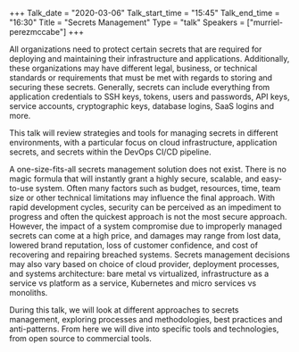 +++
Talk_date = "2020-03-06"
Talk_start_time = "15:45"
Talk_end_time = "16:30"
Title = "Secrets Management"
Type = "talk"
Speakers = ["murriel-perezmccabe"]
+++

All organizations need to protect certain secrets that are required for deploying and maintaining their infrastructure and applications. Additionally, these organizations may have different legal, business, or technical standards or requirements that must be met with regards to storing and securing these secrets. Generally, secrets can include everything from application credentials to SSH keys, tokens, users and passwords, API keys, service accounts, cryptographic keys, database logins, SaaS logins and more. 
 
This talk will review strategies and tools for managing secrets in different environments, with a particular focus on cloud infrastructure, application secrets, and secrets within the DevOps CI/CD pipeline.
 
A one-size-fits-all secrets management solution does not exist. There is no magic formula that will instantly grant a highly secure, scalable, and easy-to-use system.  Often many factors such as budget, resources, time, team size or other technical limitations may influence the final approach. With rapid development cycles, security can be perceived as an impediment to progress and often the quickest approach is not the most secure approach. However, the impact of a system compromise due to improperly managed secrets can come at a high price, and damages may range from lost data, lowered brand reputation, loss of customer confidence, and cost of recovering and repairing breached systems. Secrets management decisions may also vary based on choice of cloud provider, deployment processes, and systems architecture: bare metal vs virtualized, infrastructure as a service vs platform as a service, Kubernetes and micro services vs monoliths. 
 
During this talk, we will look at different approaches to secrets management, exploring processes and methodologies, best practices and anti-patterns. From here we will dive into specific tools and technologies, from open source to commercial tools. 

